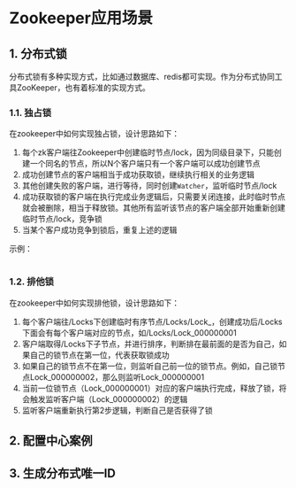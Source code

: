 # Zookeeper应用场景

## 1. 分布式锁

分布式锁有多种实现方式，比如通过数据库、redis都可实现。作为分布式协同工具ZooKeeper，也有着标准的实现方式。

### 1.1. 独占锁

在zookeeper中如何实现独占锁，设计思路如下：

1. 每个zk客户端往Zookeeper中创建临时节点/lock，因为同级目录下，只能创建一个同名的节点，所以N个客户端只有一个客户端可以成功创建节点
2. 成功创建节点的客户端相当于成功获取锁，继续执行相关的业务逻辑
3. 其他创建失败的客户端，进行等待，同时创建`Watcher`，监听临时节点/lock
4. 成功获取锁的客户端在执行完成业务逻辑后，只需要关闭连接，此时临时节点就会被删除，相当于释放锁。其他所有监听该节点的客户端全部开始重新创建临时节点/lock，竞争锁
5. 当某个客户成功竞争到锁后，重复上述的逻辑

示例：

```java
```

### 1.2. 排他锁

在zookeeper中如何实现排他锁，设计思路如下：

1. 每个客户端往/Locks下创建临时有序节点/Locks/Lock_，创建成功后/Locks下面会有每个客户端对应的节点，如/Locks/Lock_000000001
2. 客户端取得/Locks下子节点，并进行排序，判断排在最前面的是否为自己，如果自己的锁节点在第一位，代表获取锁成功
3. 如果自己的锁节点不在第一位，则监听自己前一位的锁节点。例如，自己锁节点Lock_000000002，那么则监听Lock_000000001
4. 当前一位锁节点（Lock_000000001）对应的客户端执行完成，释放了锁，将会触发监听客户端（Lock_000000002）的逻辑
5. 监听客户端重新执行第2步逻辑，判断自己是否获得了锁




## 2. 配置中心案例




## 3. 生成分布式唯一ID













